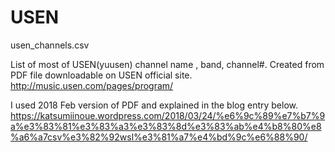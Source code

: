 # USEN

usen_channels.csv

List of most of USEN(yuusen) channel name  , band, channel#.
Created from PDF file downloadable on USEN official site.
http://music.usen.com/pages/program/

I used 2018 Feb version of PDF and explained in the blog entry below.
https://katsumiinoue.wordpress.com/2018/03/24/%e6%9c%89%e7%b7%9a%e3%83%81%e3%83%a3%e3%83%8d%e3%83%ab%e4%b8%80%e8%a6%a7csv%e3%82%92wsl%e3%81%a7%e4%bd%9c%e6%88%90/
